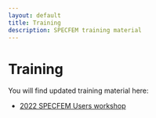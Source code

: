 ```yaml
---
layout: default
title: Training
description: SPECFEM training material
---
```


# Training

You will find updated training material here:
- [2022 SPECFEM Users workshop](https://sites.google.com/alaska.edu/carltape/home/research/specfem2022)

